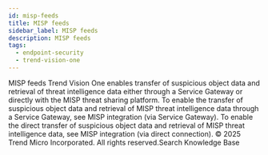```yaml
---
id: misp-feeds
title: MISP feeds
sidebar_label: MISP feeds
description: MISP feeds
tags:
  - endpoint-security
  - trend-vision-one
---
```


 MISP feeds Trend Vision One enables transfer of suspicious object data and retrieval of threat intelligence data either through a Service Gateway or directly with the MISP threat sharing platform. To enable the transfer of suspicious object data and retrieval of MISP threat intelligence data through a Service Gateway, see MISP integration (via Service Gateway). To enable the direct transfer of suspicious object data and retrieval of MISP threat intelligence data, see MISP integration (via direct connection). © 2025 Trend Micro Incorporated. All rights reserved.Search Knowledge Base